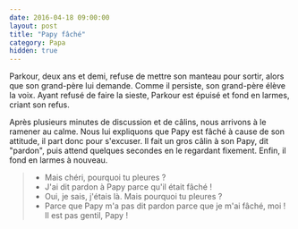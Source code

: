 ```yaml
---
date: 2016-04-18 09:00:00
layout: post
title: "Papy fâché"
category: Papa
hidden: true
---
```


Parkour, deux ans et demi, refuse de mettre son manteau pour sortir, alors que son grand-père lui demande. Comme il persiste, son grand-père élève la voix. Ayant refusé de faire la sieste, Parkour est épuisé et fond en larmes, criant son refus.

Après plusieurs minutes de discussion et de câlins, nous arrivons à le ramener au calme. Nous lui expliquons que Papy est fâché à cause de son attitude, il part donc pour s'excuser. Il fait un gros câlin à son Papy, dit "pardon", puis attend quelques secondes en le regardant fixement. Enfin, il fond en larmes à nouveau.

> - Mais chéri, pourquoi tu pleures ?
> - J'ai dit pardon à Papy parce qu'il était fâché !
> - Oui, je sais, j'étais là. Mais pourquoi tu pleures ?
> - Parce que Papy m'a pas dit pardon parce que je m'ai fâché, moi ! Il est pas gentil, Papy !
